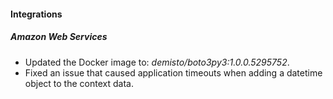 
#### Integrations

##### Amazon Web Services

- Updated the Docker image to: *demisto/boto3py3:1.0.0.5295752*.
- Fixed an issue that caused application timeouts when adding a datetime object to the context data.